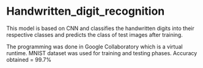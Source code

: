 # Handwritten_digit_recognition
This model is based on CNN and classifies the handwritten digits into their respective classes and predicts the class of test images after training.

The programming was done in Google Collaboratory which is a virtual runtime.
MNIST dataset was used for training and testing phases.
Accuracy obtained = 99.7%
